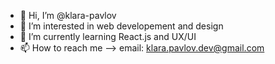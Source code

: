 - 👋 Hi, I’m @klara-pavlov
- 👀 I’m interested in web developement and design
- 🌱 I’m currently learning React.js and UX/UI
- 📫 How to reach me --> email: klara.pavlov.dev@gmail.com

<!---
klara-pavlov/klara-pavlov is a ✨ special ✨ repository because its `README.md` (this file) appears on your GitHub profile.
You can click the Preview link to take a look at your changes.
--->
